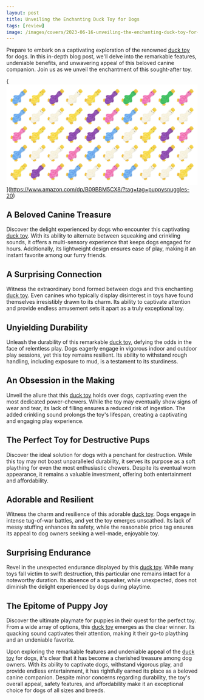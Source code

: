 ```yaml
---
layout: post
title: Unveiling the Enchanting Duck Toy for Dogs
tags: [review]
image: /images/covers/2023-06-16-unveiling-the-enchanting-duck-toy-for-dogs.png
---
```


Prepare to embark on a captivating exploration of the renowned [duck toy](https://www.amazon.com/dp/B09BBM5CX8/?tag=tag=puppysnuggles-20) for dogs. In this in-depth blog post, we'll delve into the remarkable features, undeniable benefits, and unwavering appeal of this beloved canine companion. Join us as we unveil the enchantment of this sought-after toy.

{![many duck toys in a row](/images/covers/2023-06-16-unveiling-the-enchanting-duck-toy-for-dogs.png)](https://www.amazon.com/dp/B09BBM5CX8/?tag=tag=puppysnuggles-20)

## A Beloved Canine Treasure

Discover the delight experienced by dogs who encounter this captivating [duck toy](https://www.amazon.com/dp/B09BBM5CX8/?tag=tag=puppysnuggles-20). With its ability to alternate between squeaking and crinkling sounds, it offers a multi-sensory experience that keeps dogs engaged for hours. Additionally, its lightweight design ensures ease of play, making it an instant favorite among our furry friends.

## A Surprising Connection

Witness the extraordinary bond formed between dogs and this enchanting [duck toy](https://www.amazon.com/dp/B09BBM5CX8/?tag=tag=puppysnuggles-20). Even canines who typically display disinterest in toys have found themselves irresistibly drawn to its charm. Its ability to captivate attention and provide endless amusement sets it apart as a truly exceptional toy.

## Unyielding Durability

Unleash the durability of this remarkable [duck toy](https://www.amazon.com/dp/B09BBM5CX8/?tag=tag=puppysnuggles-20), defying the odds in the face of relentless play. Dogs eagerly engage in vigorous indoor and outdoor play sessions, yet this toy remains resilient. Its ability to withstand rough handling, including exposure to mud, is a testament to its sturdiness.

## An Obsession in the Making

Unveil the allure that this [duck toy](https://www.amazon.com/dp/B09BBM5CX8/?tag=tag=puppysnuggles-20) holds over dogs, captivating even the most dedicated power-chewers. While the toy may eventually show signs of wear and tear, its lack of filling ensures a reduced risk of ingestion. The added crinkling sound prolongs the toy's lifespan, creating a captivating and engaging play experience.

## The Perfect Toy for Destructive Pups

Discover the ideal solution for dogs with a penchant for destruction. While this toy may not boast unparalleled durability, it serves its purpose as a soft plaything for even the most enthusiastic chewers. Despite its eventual worn appearance, it remains a valuable investment, offering both entertainment and affordability.

## Adorable and Resilient

Witness the charm and resilience of this adorable [duck toy](https://www.amazon.com/dp/B09BBM5CX8/?tag=tag=puppysnuggles-20). Dogs engage in intense tug-of-war battles, and yet the toy emerges unscathed. Its lack of messy stuffing enhances its safety, while the reasonable price tag ensures its appeal to dog owners seeking a well-made, enjoyable toy.

## Surprising Endurance

Revel in the unexpected endurance displayed by this [duck toy](https://www.amazon.com/dp/B09BBM5CX8/?tag=tag=puppysnuggles-20). While many toys fall victim to swift destruction, this particular one remains intact for a noteworthy duration. Its absence of a squeaker, while unexpected, does not diminish the delight experienced by dogs during playtime.

## The Epitome of Puppy Joy

Discover the ultimate playmate for puppies in their quest for the perfect toy. From a wide array of options, this [duck toy](https://www.amazon.com/dp/B09BBM5CX8/?tag=tag=puppysnuggles-20) emerges as the clear winner. Its quacking sound captivates their attention, making it their go-to plaything and an undeniable favorite.

Upon exploring the remarkable features and undeniable appeal of the [duck toy](https://www.amazon.com/dp/B09BBM5CX8/?tag=tag=puppysnuggles-20) for dogs, it's clear that it has become a cherished treasure among dog owners. With its ability to captivate dogs, withstand vigorous play, and provide endless entertainment, it has rightfully earned its place as a beloved canine companion. Despite minor concerns regarding durability, the toy's overall appeal, safety features, and affordability make it an exceptional choice for dogs of all sizes and breeds.